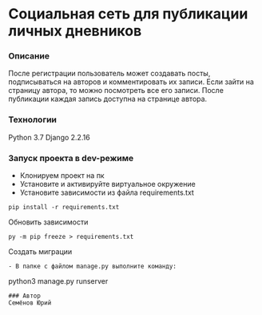 # Социальная сеть для публикации личных дневников
### Описание
После регистрации пользователь может создавать посты, подписываться на авторов
и комментировать их записи.
Если зайти на страницу автора, то можно посмотреть все его записи.
После публикации каждая запись доступна на странице автора.
### Технологии
Python 3.7
Django 2.2.16
### Запуск проекта в dev-режиме
- Клонируем проект на пк
- Установите и активируйте виртуальное окружение
- Установите зависимости из файла requirements.txt
```
pip install -r requirements.txt
```
Обновить зависимости
```
py -m pip freeze > requirements.txt
```
Создать миграции
```
- В папке с файлом manage.py выполните команду:
```
python3 manage.py runserver
```
### Автор
Семёнов Юрий
